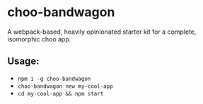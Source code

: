 # choo-bandwagon
A webpack-based, heavily opinionated starter kit for a complete, isomorphic choo app.

## Usage:

- `npm i -g choo-bandwagon`
- `choo-bandwagon new my-cool-app`
- `cd my-cool-app && npm start`
